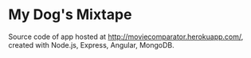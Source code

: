 # My Dog's Mixtape

Source code of app hosted at <a href="http://moviecomparator.herokuapp.com/">http://moviecomparator.herokuapp.com/</a>, created with Node.js, Express, Angular, MongoDB.